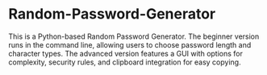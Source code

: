 # Random-Password-Generator
This is a Python-based Random Password Generator. The beginner version runs in the command line, allowing users to choose password length and character types. The advanced version features a GUI with options for complexity, security rules, and clipboard integration for easy copying.
